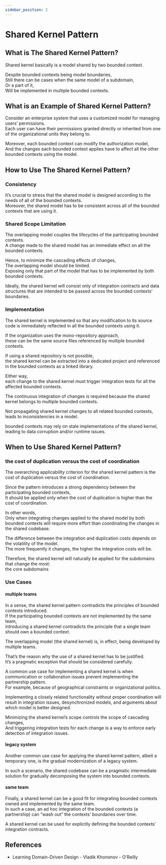 ```yaml
---
sidebar_position: 2
---
```


# Shared Kernel Pattern

## What is The Shared Kernel Pattern?

Shared kernel basically is a model shared by two bounded context.

Despite bounded contexts being model boundaries,  
Still there can be cases when the same model of a subdomain,  
Or a part of it,  
Will be implemented in multiple bounded contexts.

## What is an Example of Shared Kernel Pattern?

Consider an enterprise system that uses a customized model for managing users’ permissions.  
Each user can have their permissions granted directly or inherited from one of the organizational units they belong to.

Moreover, each bounded context can modify the authorization model,  
And the changes each bounded context applies have to affect all the other bounded contexts using the model.

## How to Use The Shared Kernel Pattern?

### Consistency

It’s crucial to stress that the shared model is designed according to the needs of all of the bounded contexts.  
Moreover, the shared model has to be consistent across all of the bounded contexts that are using it.

### Shared Scope Limitation

The overlapping model couples the lifecycles of the participating bounded contexts.  
A change made to the shared model has an immediate effect on all the bounded contexts.

Hence, to minimize the cascading effects of changes,  
The overlapping model should be limited.  
Exposing only that part of the model that has to be implemented by both bounded contexts.

Ideally, the shared kernel will consist only of integration contracts and data structures that are intended to be passed across the bounded contexts’ boundaries.

### Implementation

The shared kernel is implemented so that any modification to its source code is immediately reflected in all the bounded contexts using it.

If the organization uses the mono-repository approach,  
these can be the same source files referenced by multiple bounded contexts.

If using a shared repository is not possible,  
the shared kernel can be extracted into a dedicated project and referenced in the bounded contexts as a linked library.

Either way,  
each change to the shared kernel must trigger integration tests for all the affected bounded contexts.

The continuous integration of changes is required because the shared kernel belongs to multiple bounded contexts.

Not propagating shared kernel changes to all related bounded contexts,  
leads to inconsistencies in a model.

bounded contexts may rely on stale implementations of the shared kernel,  
leading to data corruption and/or runtime issues.

## When to Use Shared Kernel Pattern?

### the cost of duplication versus the cost of coordination

The overarching applicability criterion for the shared kernel pattern is the cost of duplication versus the cost of coordination.

Since the pattern introduces a strong dependency between the participating bounded contexts,  
It should be applied only when the cost of duplication is higher than the cost of coordination.

In other words,  
Only when integrating changes applied to the shared model by both bounded contexts will require more effort than coordinating the changes in the shared codebase.

The difference between the integration and duplication costs depends on the volatility of the model.  
The more frequently it changes, the higher the integration costs will be.

Therefore, the shared kernel will naturally be applied for the subdomains that change the most:  
the core subdomains

### Use Cases

#### multiple teams

In a sense, the shared kernel pattern contradicts the principles of bounded contexts introduced.  
If the participating bounded contexts are not implemented by the same team,  
introducing a shared kernel contradicts the principle that a single team should own a bounded context.

The overlapping model (the shared kernel) is, in effect, being developed by multiple teams.

That’s the reason why the use of a shared kernel has to be justified.  
It’s a pragmatic exception that should be considered carefully.

A common use case for implementing a shared kernel is when communication or collaboration issues prevent implementing the partnership pattern.  
For example, because of geographical constraints or organizational politics.

Implementing a closely related functionality without proper coordination will result in integration issues, desynchronized models, and arguments about which model is better designed.

Minimizing the shared kernel’s scope controls the scope of cascading changes,  
And triggering integration tests for each change is a way to enforce early detection of integration issues.

#### legacy system

Another common use case for applying the shared kernel pattern, albeit a temporary one, is the gradual modernization of a legacy system.

In such a scenario, the shared codebase can be a pragmatic intermediate solution for gradually decomposing the system into bounded contexts.

#### same team

Finally, a shared kernel can be a good fit for integrating bounded contexts owned and implemented by the same team.  
In such a case, an ad hoc integration of the bounded contexts (a partnership) can “wash out” the contexts’ boundaries over time.

A shared kernel can be used for explicitly defining the bounded contexts’ integration contracts.

## References

- Learning Domain-Driven Design - Vladik Khononov - O'Reilly
